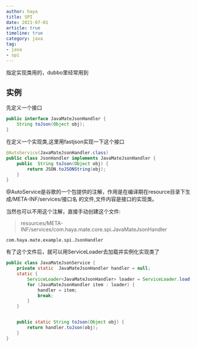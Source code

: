 ```yaml
---
author: haya
title: SPI
date: 2021-07-01
article: true
timeline: true
category: java
tag:
- java
- spi
---
```


指定实现类用的，dubbo里经常用到

## 实例

先定义一个接口
```java
public interface JavaMateJsonHandler {
    String toJson(Object obj);
}
```

在定义一个实现类,这里用fastjson实现一下这个接口
```java
@AutoService(JavaMateJsonHandler.class)
public class JsonHandler implements JavaMateJsonHandler {
    public  String toJson(Object obj) {
        return JSON.toJSONString(obj);
    }
}
```

@AutoService是谷歌的一个包提供的注解，作用是在编译期在resource目录下生成/META-INF/services/接口名 的文件,文件内容是接口的实现类。

当然也可以不用这个注解，直接手动创建这个文件:

> resources/META-INF/services/com.haya.mate.core.spi.JavaMateJsonHandler
```
com.haya.mate.example.spi.JsonHandler
```

有了这个文件后，就可以用ServiceLoader去加载并实例化实现类了

```java
public class JavaMateJsonService {
    private static  JavaMateJsonHandler handler = null;
    static {
        ServiceLoader<JavaMateJsonHandler> loader = ServiceLoader.load(JavaMateJsonHandler.class);
        for (JavaMateJsonHandler item : loader) {
            handler = item;
            break;
        }
    }


    public static String toJson(Object obj) {
        return handler.toJson(obj);
    }
}
```